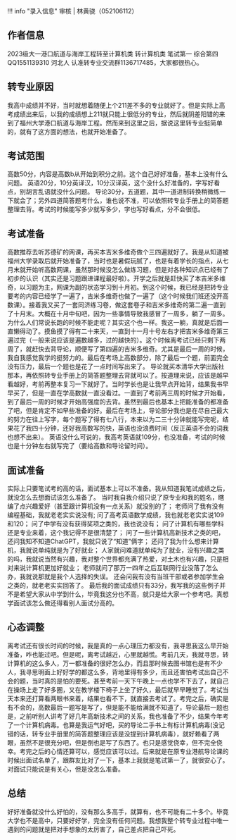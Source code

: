 !!! info "录入信息"
    审核 | 林黄骁（052106112）
## 作者信息
2023级大一港口航道与海岸工程转至计算机类
转计算机类 笔试第一 综合第四
QQ1551139310
河北人
认准转专业交流群1136717485，大家都很热心。

## 转专业原因
我高中成绩并不好，当时就想着随便上个211差不多的专业就好了。但是实际上高考成绩出来后，以我的成绩想上211就只能上很低分的专业，然后就阴差阳错的来到了福州大学港口航道与海岸工程。然而来到这里之后，据说这里转专业挺简单的，就有了这方面的想法，也就开始准备了。

## 考试范围
高数50分，内容是高数b从开始到积分之前。这个自己好好准备，基本上没有什么问题。
英语20分，10分英译汉，10分汉译英，这个没什么好准备的，字写好看点，别胡言乱语就没什么问题。
导论30分，五道题，其中一道进制转换稍微练一下就会了；另外四道简答题考什么，谁也说不准，可以依照转专业手册上的简答题整理去背。考试的时候能写多少就写多少，字也写好看点，分不会很低。

## 考试准备
高数推荐去听苏德矿的网课，再买本吉米多维奇做个三四遍就好了。我是从知道被福州大学录取后就开始准备了，当时也是暑假玩腻了，也是有着学长的指点，从七月末就开始听高数网课，虽然那时候没怎么做练习题，但是对各种知识点已经有了初步的认识（其实还是习题跟进课程最好啦）。开学之后就是赶快买了本吉米多维奇，以习题为主，网课为副的状态学习到十月初。到这个时候，我已经是把转专业要考的内容已经学了一遍了，吉米多维奇也做了一遍了（这个时候我们班还没开高数课）。接着我又买了一套同济练习卷，做这套卷子和吉米多维奇的第二遍一直到了十月末。大概在十月中旬吧，因为一些事情导致我感冒了一周多，躺了一周多。为什么人们常说长跑的时候不能走呢？其实这个也一样。我这一躺，真就是后面一直懒得动了。摸鱼摸了得有二十来天，一直到十一月十号左右才把吉米多维奇第三遍过完（一般来说应该是遍数越多，过的越快的）。这个时候离考试已经只剩下两周了，就赶快去背导论，顺便写了第四遍的吉米多维奇。尤其是最后一周的时候，我自我感觉我学的挺努力的。最后在考场上高数部分，除了最后一个题，前面完全没有压力，最后一个题也是花了一点时间写出来了。
导论就买本清华大学出版社那本，再依照转专业手册上的简答题整理去背就可以了。按道理来说，应该是越早看越好，考前再整本复习一下就好了。当时学长也是让我早点开始背，结果我书早早买了，但是一直在学高数就一直没看过。一直到了考前两三周的时候才开始看，到了最后一周的时候才开始高强度的去背。虽然到最后也基本上把能准备的都准备了吧，但是肯定不如早些准备的好。最后在考场上，导论部分我也是在尽自己最大的努力在往上写字，每个题写了得有七八行，本来以为二三十分钟就能写完呢，结果花了我四十分钟，还好我高数写的快，英语也没浪费时间（反正英语不会的词我也想不出来）。
英语没什么可说的，我高考英语就109分，也没准备，考试的时候也是十分钟左右就写完了（要给高数和导论留时间）。

## 面试准备
实际上只要笔试考的高的话，面试基本上可以不准备。我从知道我笔试成绩之后，就没怎么去想面试该怎么准备了。
当时我自我介绍只说了原专业和我的姓名，瞎编了点兴趣爱好（甚至跟计算机没有一点关系）就没别的了；
老师问了我有没有编程基础，我就老老实实说没有; 
问了高考英语数学成绩，我也就老老实实说109和120；
问了中学有没有获得奖项之类的，我也说没有；
问了计算机有哪些学科还是专业来着，这个我记得不是很清楚了；
问了一些计算机高新技术之类的吧，还问我知不知道ChatGPT，我就只说了“知道”俩字；
还问了我为什么想来计算机，我就说单纯就是为了好就业；
人家就问难道就单纯为了就业，没有兴趣之类的吗，我就说当然有兴趣，我对整个世界都充满了热爱，对土木也有兴趣，只是相对来说计算机更加好就业；
老师就问了那万一四年之后互联网行业没落了怎么办，我就说那就是我个人选择的失误。
还会问我有没有当班干部或者参加学生会之类的，就老老实实回答了。
最后我的面试成绩只有33分，我写我的这些例子并不是希望大家从中学到什么，毕竟我这分也不高，就只是给大家一个参考吧。真想学面试该怎么做还得看别人面试分高的。

## 心态调整
离考试还有很长时间的时候，我是真的一点心理压力都没有，我寻思我这么早开始准备，咋也能过吧。但是呢，离考试越近，心里就越慌。考前几天，我就寻思，转计算机的这么多人，万一都准备的很好怎么办，而且那时候去图书馆也是有不少人，我寻思明面上好好学的都这么多，背地里得有多少，而且还害怕考试出自己不会的题，当时真的是怕的要死。甚至考前一天下午晚上一点也学不下去了，就自己在操场上走了好多圈，又在教学楼下椅子上坐了好久，最后就早早睡觉了。考试当天本来还打算看两眼书来着，结果也看不下，就直接去考试了。考完之后，确实是有不会的，高数最后一题写是写了，但是能不能给满就不知道了，导论最后一题也是，之前听别人讲考了好几年高新技术之间的关系，我也准备了不少，结果今年考了一个计算机病毒。也算是我运气好吧，买的导论二手书上有标计算机病毒(没记错的话，转专业手册里的简答题整理应该是没提到计算机病毒），就好赖看了两眼，虽然不是很充分吧，但是倒也是写了东西了。也只是感觉侥幸，但不完全侥幸。考完之后的心情还算可以，感觉应该可以过。后来就是在原专业港航导论课的时候出面试名单了，跟群友比对了一下，基本上我就是笔试第一了，就很安心了。对面试只能说是有关心，但是没怎么准备。

## 总结
好好准备就没什么好怕的，没有那么多高手，就算有，也不可能有二十多个。毕竟大学也不是高中，只要好好学，完全没有任何问题。我想我整个转专业过程中唯一遇到的问题就是把对手想象的太厉害了，自己差点把自己吓死。

